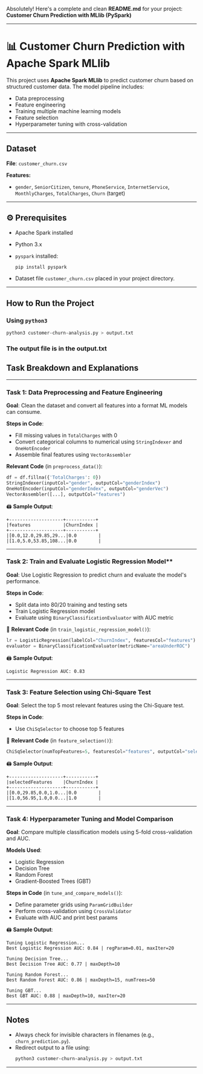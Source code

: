 Absolutely! Here's a complete and clean **README.md** for your project:  
**Customer Churn Prediction with MLlib (PySpark)**

---

# 📊 Customer Churn Prediction with Apache Spark MLlib

This project uses **Apache Spark MLlib** to predict customer churn based on structured customer data. The model pipeline includes:

- Data preprocessing
- Feature engineering
- Training multiple machine learning models
- Feature selection
- Hyperparameter tuning with cross-validation

---

## Dataset

**File**: `customer_churn.csv`

**Features:**
- `gender`, `SeniorCitizen`, `tenure`, `PhoneService`, `InternetService`, `MonthlyCharges`, `TotalCharges`, `Churn` (target)

---

## ⚙️ Prerequisites

- Apache Spark installed
- Python 3.x
- `pyspark` installed:  
  ```bash
  pip install pyspark
  ```

- Dataset file `customer_churn.csv` placed in your project directory.

---

## How to Run the Project

### Using `python3`
```bash
python3 customer-churn-analysis.py > output.txt
```
### The output file is in the output.txt

##  Task Breakdown and Explanations

---

###  **Task 1: Data Preprocessing and Feature Engineering**

**Goal**: Clean the dataset and convert all features into a format ML models can consume.

 **Steps in Code**:
- Fill missing values in `TotalCharges` with 0
- Convert categorical columns to numerical using `StringIndexer` and `OneHotEncoder`
- Assemble final features using `VectorAssembler`

 **Relevant Code** (in `preprocess_data()`):

```python
df = df.fillna({'TotalCharges': 0})
StringIndexer(inputCol="gender", outputCol="genderIndex")
OneHotEncoder(inputCol="genderIndex", outputCol="genderVec")
VectorAssembler([...], outputCol="features")
```

🖨️ **Sample Output**:
```text
+--------------------+-----------+
|features            |ChurnIndex |
+--------------------+-----------+
|[0.0,12.0,29.85,29...|0.0        |
|[1.0,5.0,53.85,108...|0.0        |
```

---

### Task 2: Train and Evaluate Logistic Regression Model**

**Goal**: Use Logistic Regression to predict churn and evaluate the model's performance.

**Steps in Code**:
- Split data into 80/20 training and testing sets
- Train Logistic Regression model
- Evaluate using `BinaryClassificationEvaluator` with AUC metric

📎 **Relevant Code** (in `train_logistic_regression_model()`):

```python
lr = LogisticRegression(labelCol="ChurnIndex", featuresCol="features")
evaluator = BinaryClassificationEvaluator(metricName="areaUnderROC")
```

🖨️ **Sample Output**:
```text
Logistic Regression AUC: 0.83
```

---

### **Task 3: Feature Selection using Chi-Square Test**

**Goal**: Select the top 5 most relevant features using the Chi-Square test.

**Steps in Code**:
- Use `ChiSqSelector` to choose top 5 features

📎 **Relevant Code** (in `feature_selection()`):

```python
ChiSqSelector(numTopFeatures=5, featuresCol="features", outputCol="selectedFeatures")
```

🖨️ **Sample Output**:
```text
+--------------------+-----------+
|selectedFeatures    |ChurnIndex |
+--------------------+-----------+
|[0.0,29.85,0.0,1.0...|0.0        |
|[1.0,56.95,1.0,0.0...|1.0        |
```

---

###  **Task 4: Hyperparameter Tuning and Model Comparison**

 **Goal**: Compare multiple classification models using 5-fold cross-validation and AUC.

 **Models Used**:
- Logistic Regression
- Decision Tree
- Random Forest
- Gradient-Boosted Trees (GBT)

 **Steps in Code** (in `tune_and_compare_models()`):
- Define parameter grids using `ParamGridBuilder`
- Perform cross-validation using `CrossValidator`
- Evaluate with AUC and print best params

🖨️ **Sample Output**:
```text
Tuning Logistic Regression...
Best Logistic Regression AUC: 0.84 | regParam=0.01, maxIter=20

Tuning Decision Tree...
Best Decision Tree AUC: 0.77 | maxDepth=10

Tuning Random Forest...
Best Random Forest AUC: 0.86 | maxDepth=15, numTrees=50

Tuning GBT...
Best GBT AUC: 0.88 | maxDepth=10, maxIter=20
```

---


##  Notes

- Always check for invisible characters in filenames (e.g., `churn_prediction.py​`).
- Redirect output to a file using:
  ```bash
  python3 customer-churn-analysis.py > output.txt
  ```

---
